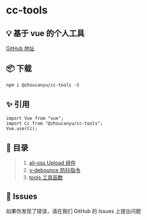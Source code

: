 # cc-tools

## 💡 基于 vue 的个人工具

[GitHub 地址](https://github.com/z253573760/cc-tools)

## 📦 下载

```
npm i @zhoucanyu/cc-tools -S
```

## ✨ 引用

```
import Vue from "vue";
import Cc from "@zhoucanyu/cc-tools";
Vue.use(Cc);
```

## 📝 目录

> 1. [ali-oss Upload 组件](https://github.com/z253573760/cc-tools/tree/master/packages/components/uploader)<br>
> 2. [v-debounce 防抖指令](https://github.com/z253573760/cc-tools/tree/master/packages/directives)<br>
> 3. [tools 工具函数](https://github.com/z253573760/cc-tools/tree/master/packages/utils)<br>

## 🐛 Issues

如果你发现了错误，请在我们 GitHub 的 Issues 上提出问题
